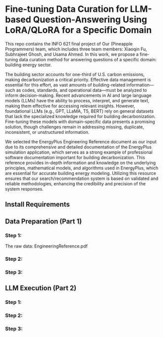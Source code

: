 # Fine-tuning Data Curation for LLM-based Question-Answering Using LoRA/QLoRA for a Specific Domain

This repo contains the INFO 621 final project of Our (Pineapple Programmers) team, which includes three team members: Xiaoqin Fu, Subhrajeet Ghosh, and Usama Ahmed. In this work, we propose a fine-tuning data curation method for answering questions of a specific domain: building energy sector.

The building sector accounts for one-third of U.S. carbon emissions, making decarbonization a critical priority. Effective data management is essential for this effort, as vast amounts of building-related information—such as codes, standards, and operational data—must be analyzed to inform decision-making. Recent advancements in AI and large language models (LLMs) have the ability to process, interpret, and generate text, making them effective for accessing relevant insights. However, foundational LLMs (e.g., GPT, LLaMA, T5, BERT) rely on general datasets that lack the specialized knowledge required for building decarbonization. Fine-tuning these models with domain-specific data presents a promising solution, though challenges remain in addressing missing, duplicate, inconsistent, or unstructured information.

We selected the EnergyPlus Engineering Reference document as our input due to its comprehensive and detailed documentation of the EnergyPlus simulation application, which serves as a strong example of professional software documentation important for building decarbonization. This reference provides in-depth information and knowledge on the underlying principles, mathematical models, and algorithms used in EnergyPlus, which are essential for accurate building energy modeling. Utilizing this resource ensures that our search/recommendation system is based on validated and reliable methodologies, enhancing the credibility and precision of the system responses.

## Install Requirements

## Data Preparation (Part 1)

### Step 1: 
 The raw data: EngineeringReference.pdf
### Step 2: 

### Step 3: 

## LLM Execution (Part 2)

### Step 1: 

### Step 2: 

### Step 3: 
